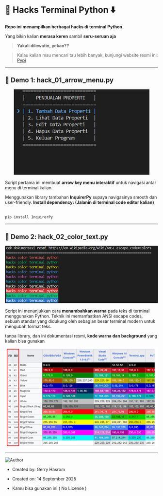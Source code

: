 # 👾 Hacks Terminal Python ⬇️

**Repo ini menampilkan berbagai hacks di terminal Python**  

Yang bikin kalian **merasa keren** sambil **seru-seruan aja**   

> **Yakali dilewatin, yekan??** 

> Kalau kalian mau mencari tau lebih banyak, kunjungi website resmi ini: [Pypi](https://pypi.org/)

---

## 🌟 Demo 1: hack_01_arrow_menu.py

<p align="center">
  <img src="assets/hack_01_arrow_menu.gif" alt="Demo CLI" />
</p>

Script pertama ini membuat **arrow key menu interaktif** untuk navigasi antar menu di terminal kalian.  

Menggunakan library tambahan **InquirerPy** supaya navigasinya smooth dan user-friendly.
**Install dependency: (Jalanin di terminal code editor kalian)**

```bash

pip install InquirerPy

```

---



## 🌟 Demo 2: hack_02_color_text.py

<p align="center">
  <img src="assets/hack_02_color_text.gif" alt="Demo CLI" />
</p>


Script ini menunjukkan cara **menambahkan warna** pada teks di terminal menggunakan Python. Teknik ini memanfaatkan ANSI escape codes,
sebuah standar yang didukung oleh sebagian besar terminal modern untuk mengubah format teks.

tanpa library, dan ini dokumentasi resmi, **kode warna dan background** yang kalian bisa gunakan 

<p align="center">
  <img src="assets/hack_02_color_text.png" alt="Demo CLI" />
</p>

---

![Author](https://img.shields.io/badge/Author-GerryHasrom-blue?style=for-the-badge)

- Created by: Gerry Hasrom

- Created on: 14 September 2025

- Kamu bisa gunakan ini ( No License ) 
